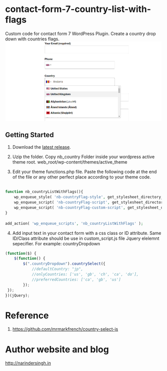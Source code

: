 # contact-form-7-country-list-with-flags
Custom code for contact form 7 WordPress Plugin. Create a country drop down with countries flags.
<img src="https://github.com/narinderbisht/contact-form-7-country-list-with-flags/blob/master/screenshot.png" alt="screenshot"/>

## Getting Started
1. Download the [latest release](https://github.com/narinderbisht/contact-form-7-country-list-with-flags/archive/master.zip).

2. Uzip the folder. Copy nb_country Folder inside your wordpress active theme root. web_root/wp-content/themes/active_theme

3. Edit your theme functions.php file. Paste the following code at the end of the file or any other perfect place according to your theme code.

```php

function nb_countryListWithFlags(){
	wp_enqueue_style( 'nb-countryFlag-style', get_stylesheet_directory_uri() . '/nb_country/css/countrySelect.min.css' );
	wp_enqueue_script( 'nb-countryFlag-script', get_stylesheet_directory_uri() . '/nb_country/js/countrySelect.js', array( 'jquery' ) );
	wp_enqueue_script( 'nb-countryFlag-custom-script', get_stylesheet_directory_uri() . '/nb_country/js/custom_script.js', array( 'jquery' ) );
}

add_action( 'wp_enqueue_scripts', 'nb_countryListWithFlags' );
```

4. Add input text in your contact form with a css class or ID attribute. Same ID/Class attribute should be use in custom_script.js file Jquery elelemnt sepecifier.
For example: countryDropdown
```js
(function($) {
	$(function() {
		$(".countryDropdown").countrySelect({
			//defaultCountry: "jp",
			//onlyCountries: ['us', 'gb', 'ch', 'ca', 'do'],
			//preferredCountries: ['ca', 'gb', 'us']
		});
 });
})(jQuery);
```

# Reference

1. https://github.com/mrmarkfrench/country-select-js

# Author website and blog

http://narindersingh.in
